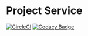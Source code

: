 # Project Service
[![CircleCI](https://circleci.com/gh/AMPnet/project-service/tree/master.svg?style=svg&circle-token=314ec3a03b6c8111c15e7fde04a01f6d387f28bc)](https://circleci.com/gh/AMPnet/project-service/tree/master) [![Codacy Badge](https://api.codacy.com/project/badge/Grade/aae9cf1e57cc4f9ba2aae440c23f2832)](https://www.codacy.com?utm_source=github.com&amp;utm_medium=referral&amp;utm_content=AMPnet/project-service&amp;utm_campaign=Badge_Grade)
